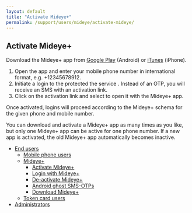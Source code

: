 ```yaml
---
layout: default
title: "Activate Mideye+"
permalink: /support/users/mideye/activate-mideye/
---
```

<div class="container" id="content-wrapper">
    <section id="content" class="main">
        <div class="row">
            <div class="breadcrumbs span12">
            </div> <!-- /.span12 -->
            <div class="span12">
            </div>
            <div class="span9">
                <h1>Activate Mideye+</h1>
                <div class="entry-content">
                    <p>Download the Mideye+ app from <a
                            href="https://play.google.com/store/apps/details?id=com.mideye.plusapp&amp;hl=sv"
                            target="_blank" rel="noopener noreferrer">Google Play</a> (Android) or <a
                            href="https://itunes.apple.com/us/app/mideye+/id521987945?mt=8" target="_blank"
                            rel="noopener noreferrer">iTunes</a> (iPhone).</p>
                    <ol>
                        <li>Open the app and enter your mobile phone number in international format, e.g. +12345678912.
                        </li>
                        <li>Initiate a login to the protected the service . Instead of an OTP, you will receive an SMS
                            with an activation link.</li>
                        <li>Click on the activation link and select to open it with the Mideye+ app.</li>
                    </ol>
                    <p>Once activated, logins will proceed according to the Mideye+ schema for the given phone and
                        mobile number.</p>
                    <p>You can download and activate a Mideye+ app as many times as you like, but only one Mideye+ app
                        can be active for one phone number. If a new app is activated, the old Mideye+ app automatically
                        becomes inactive.</p>
                </div> <!-- /.entry-content -->
                <div class="faq">
                    <ul class="accordion">
                    </ul>
                </div>
                <div class="faq-extra-content">
                </div>
            </div> <!-- /.span9 -->
            <div class="span3">
                <aside class="sidebar span3">
                    <div class="sidebar-container subnav"> <!-- advanced-sidebar-menu/core-template -->
                        <ul class="child-sidebar-menu">
                            <li class="page_item page-item-182 current_page_ancestor has_children">
                                <a href="/support/users/">End users</a>
                                <ul class="grandchild-sidebar-menu level-0 children">
                                    <li class="page_item page-item-206 has_children"><a
                                            href="/support/users/mobilephone-users/">Mobile phone users</a></li>
                                    <li
                                        class="page_item page-item-209 current_page_ancestor current_page_parent has_children">
                                        <a href="/support/users/mideye/">Mideye+</a>
                                        <ul class="grandchild-sidebar-menu level-1 children">
                                            <li class="page_item page-item-294 current_page_item"><a
                                                    href="/support/users/mideye/activate-mideye/"
                                                    aria-current="page">Activate Mideye+</a></li>
                                            <li class="page_item page-item-296"><a
                                                    href="/support/users/mideye/login-mideye/">Login with Mideye+</a>
                                            </li>
                                            <li class="page_item page-item-298"><a
                                                    href="/support/users/mideye/de-activating-mideye/">De-activate
                                                    Mideye+</a></li>
                                            <li class="page_item page-item-764"><a
                                                    href="/support/users/mideye/android-ghost-sms-otps/">Android ghost
                                                    SMS-OTPs</a></li>
                                            <li class="page_item page-item-2845"><a
                                                    href="/support/users/mideye/mideye-app/">Download Mideye+</a></li>
                                        </ul>
                                    </li>
                                    <li class="page_item page-item-211 has_children"><a
                                            href="/support/users/token-card-users/">Token card users</a></li>
                                </ul>
                            </li>
                            <li class="page_item page-item-172 has_children"><a
                                    href="/support/administrators/">Administrators</a></li>
                        </ul>
                        <!-- End .child-sidebar-menu -->
                    </div>
                </aside>
            </div> <!-- /.span3 -->
        </div> <!-- /.row -->
    </section><!-- #content -->
</div>
<br><br><br><br><br><br><br><br><br>